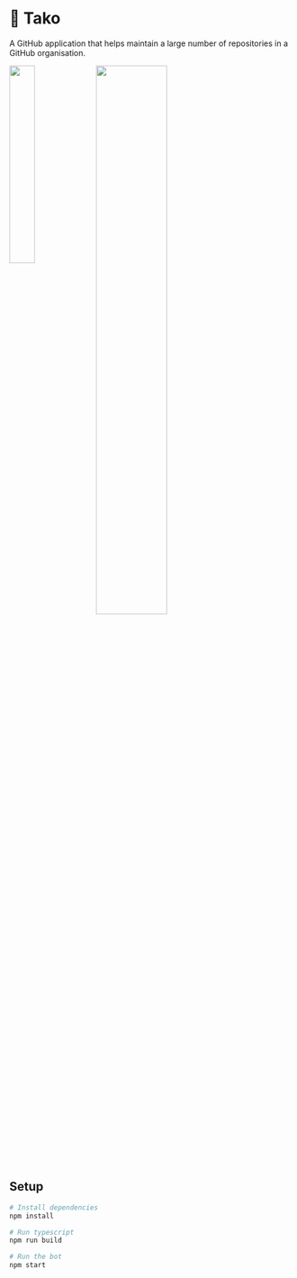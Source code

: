 # 🐙 Tako

A GitHub application that helps maintain a large number of repositories in a GitHub organisation.

<img width="30%" align="left" src="https://user-images.githubusercontent.com/224547/46536555-c29d1180-c8a6-11e8-92c2-f3141da0d6da.png" />

<img width="50%" align="" src="https://user-images.githubusercontent.com/224547/46534085-e65c5980-c89e-11e8-90b7-06e060217de1.png" />

## Setup

```sh
# Install dependencies
npm install

# Run typescript
npm run build

# Run the bot
npm start
```
